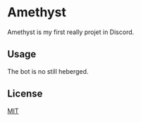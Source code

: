 # Amethyst

Amethyst is my first really projet in Discord.

## Usage

The bot is no still heberged.

## License
[MIT](https://choosealicense.com/licenses/mit/)
